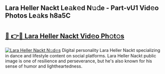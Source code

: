 ## Lara Heller Nackt Le𝚊k𝚎d N𝚞𝚍e - Part-vU1 Vid𝚎o Photos Le𝚊ks h8a5C

# <h2><a href="http://fb7vo6.evod.top/?m=Lara+Heller+Nackt">🔗 👉🔴 Lara Heller Nackt Vid𝚎o Ph𝚘t𝚘s</a></h2>

[![Lara Heller Nackt N𝚞d𝚎s](https://i.imgur.com/8V9OHl7.gif)](http://fb7vo6.evod.top/?m=Lara+Heller+Nackt)
Digital personality Lara Heller Nackt specializing in dance and lifestyle content on social platforms. Lara Heller Nackt public image is one of resilience and perseverance, but he's also known for his sense of humor and lightheartedness. 
